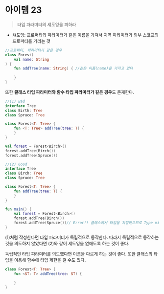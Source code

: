 # 아이템 23
> 타입 파라미터의 섀도잉을 피하라

* 섀도잉: 프로퍼티와 파라미터가 같은 이름을 가져서 지역 파라미터가 외부 스코프의 프로퍼티를 가리는 것

```kotlin
//프로퍼티, 파라미터가 같은 경우
class Forest(
	val name: String
) { 
    fun addTree(name: String) { //같은 이름(name)을 가지고 있다
   
    }
}
```

또한 **클래스 타입 파라미터와 함수 타입 파라미터가 같은 경우**도 존재한다.

```kotlin
//(1) Bad
interface Tree
class Birth: Tree
class Spruce: Tree

class Forest<T: Tree> {
    fun <T: Tree> addTree(tree: T) {
    }
}

val forest = Forest<Birch>()
forest.addTree(Birch())
forest.addTree(Spruce())
```

```kotlin
//(2) Good
interface Tree
class Birch: Tree
class Spruce: Tree

class Forest<T: Tree> {
    fun addTree(tree: T) {
    }
}

fun main() {
    val forest = Forest<Birch>()
    forest.addTree(Birch())
    forest.addTree(Spruce())// Error!! 클래스에서 타입을 지정했으므로 Type mismatch
}
```
(1)처럼 작성한다면 타입 파라미터가 독립적으로 동작한다. 따라서 독립적으로 동작하는 것을 의도하지 않았다면 (2)와 같이 섀도잉을 없애도록 하는 것이 좋다.

독립적인 타입 파라미터를 의도했다면 이름을 다르게 하는 것이 좋다. 또한 클래스의 타입을 이용해 함수에 타입 제한을 걸 수도 있다.

```kotlin
class Forest<T: Tree> {
    fun <ST: T> addTree(tree: ST) {
 
    }
}
```
